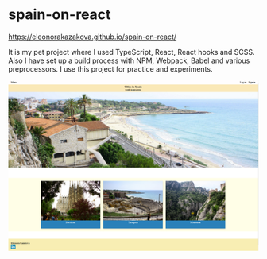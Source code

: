 # spain-on-react
https://eleonorakazakova.github.io/spain-on-react/

It is my pet project where I used TypeScript, React, React hooks and SCSS. Also I have set up a build process with NPM, Webpack, Babel and various preprocessors.  I use this project for practice and experiments.

![screenshot](screenshot.jpg)